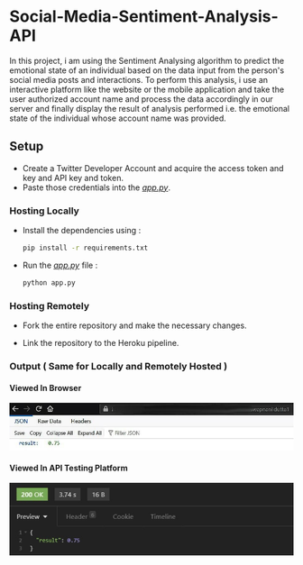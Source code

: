 # Social-Media-Sentiment-Analysis-API

In this project, i am using the Sentiment Analysing algorithm to predict the emotional state of an individual based  on the data input from the person's social media posts and interactions. To perform this analysis, i use an interactive platform like the website or the mobile application and take the user authorized account name and process the data accordingly in our server and finally display the result of analysis performed i.e. the emotional state of the individual whose account name was provided.


## Setup

- Create a Twitter Developer Account and acquire the access token and key and API key and token.
- Paste those credentials into the [*app.py*](/app.py).

### Hosting Locally

- Install the dependencies using :

    ```bash
    pip install -r requirements.txt
    ```

- Run the [*app.py*](/app.py) file :

    ```bash
    python app.py
    ```

### Hosting Remotely

- Fork the entire repository and make the necessary changes.

- Link the repository to the Heroku pipeline.

### Output ( Same for Locally and Remotely Hosted )

#### Viewed In Browser

<p align="center">
<img src='Static\1.jpg' alt="Browser View">
</p>

#### Viewed In API Testing Platform

<p align="center">
<img src='Static\2.jpg' alt="API Tester View">
</p>
